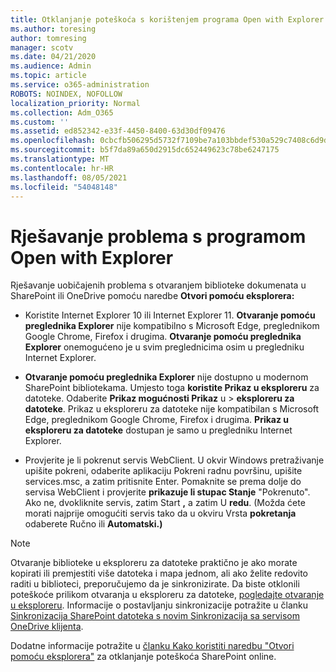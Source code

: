 ```yaml
---
title: Otklanjanje poteškoća s korištenjem programa Open with Explorer
ms.author: toresing
author: tomresing
manager: scotv
ms.date: 04/21/2020
ms.audience: Admin
ms.topic: article
ms.service: o365-administration
ROBOTS: NOINDEX, NOFOLLOW
localization_priority: Normal
ms.collection: Adm_O365
ms.custom: ''
ms.assetid: ed852342-e33f-4450-8400-63d30df09476
ms.openlocfilehash: 0cbcfb506295d5732f7109be7a103bbdef530a529c7408c6d9d45a7b38a89915
ms.sourcegitcommit: b5f7da89a650d2915dc652449623c78be6247175
ms.translationtype: MT
ms.contentlocale: hr-HR
ms.lasthandoff: 08/05/2021
ms.locfileid: "54048148"
---
```

# <a name="fix-problems-with-open-with-explorer"></a>Rješavanje problema s programom Open with Explorer

Rješavanje uobičajenih problema s otvaranjem biblioteke dokumenata u SharePoint ili OneDrive pomoću naredbe **Otvori pomoću eksplorera:** 
  
- Koristite Internet Explorer 10 ili Internet Explorer 11. **Otvaranje pomoću preglednika Explorer** nije kompatibilno s Microsoft Edge, preglednikom Google Chrome, Firefox i drugima. **Otvaranje pomoću preglednika Explorer** onemogućeno je u svim preglednicima osim u pregledniku Internet Explorer. 
    
- **Otvaranje pomoću preglednika Explorer** nije dostupno u modernom SharePoint bibliotekama. Umjesto toga **koristite Prikaz u eksploreru** za datoteke. Odaberite **Prikaz mogućnosti Prikaz** u \> **eksploreru za datoteke**. Prikaz u eksploreru za datoteke nije kompatibilan s Microsoft Edge, preglednikom Google Chrome, Firefox i drugima. **Prikaz u eksploreru za datoteke** dostupan je samo u pregledniku Internet Explorer. 
    
- Provjerite je li pokrenut servis WebClient. U okvir Windows pretraživanje upišite pokreni, odaberite aplikaciju Pokreni radnu površinu, upišite services.msc, a zatim pritisnite Enter. Pomaknite se prema dolje do servisa WebClient i provjerite **prikazuje li stupac Stanje** "Pokrenuto". Ako ne, dvokliknite servis, zatim Start **,** a zatim U **redu**. (Možda ćete morati najprije omogućiti servis  tako da u okviru Vrsta **pokretanja** odaberete Ručno ili **Automatski.)** 
    
> [!NOTE]
> Otvaranje biblioteke u eksploreru za datoteke praktično je ako morate kopirati ili premjestiti više datoteka i mapa jednom, ali ako želite redovito raditi u biblioteci, preporučujemo da je sinkronizirate. Da biste otklonili poteškoće prilikom otvaranja u eksploreru za datoteke, [pogledajte otvaranje u eksploreru](https://go.microsoft.com/fwlink/?linkid=871665). Informacije o postavljanju sinkronizacije potražite u članku [Sinkronizacija SharePoint datoteka s novim Sinkronizacija sa servisom OneDrive klijenta](https://go.microsoft.com/fwlink/?linkid=871666).
  
Dodatne informacije potražite u [članku Kako koristiti naredbu "Otvori pomoću eksplorera"](https://docs.microsoft.com/sharepoint/support/lists-and-libraries/troubleshoot-issues-using-open-with-explorer) za otklanjanje poteškoća SharePoint online. 
  


